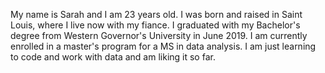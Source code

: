 My name is Sarah and I am 23 years old. I was born and raised in Saint Louis, where I live now with my fiance. I graduated with my 
Bachelor's degree from Western Governor's University in June 2019. I am currently enrolled in a master's program for a MS in data analysis. 
I am just learning to code and work with data and am liking it so far. 
